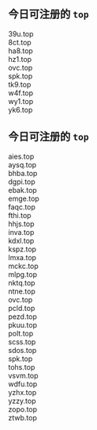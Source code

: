 
## 今日可注册的 `top`
>
39u.top   
8ct.top   
ha8.top   
hz1.top   
ovc.top   
spk.top   
tk9.top   
w4f.top   
wy1.top   
yk6.top   


## 今日可注册的 `top`
>
aies.top   
aysq.top   
bhba.top   
dgpi.top   
ebak.top   
emge.top   
faqc.top   
fthi.top   
hhjs.top   
inva.top   
kdxl.top   
kspz.top   
lmxa.top   
mckc.top   
mlpg.top   
nktq.top   
ntne.top   
ovc.top   
pcld.top   
pezd.top   
pkuu.top   
polt.top   
scss.top   
sdos.top   
spk.top   
tohs.top   
vsvm.top   
wdfu.top   
yzhx.top   
yzzy.top   
zopo.top   
ztwb.top   

